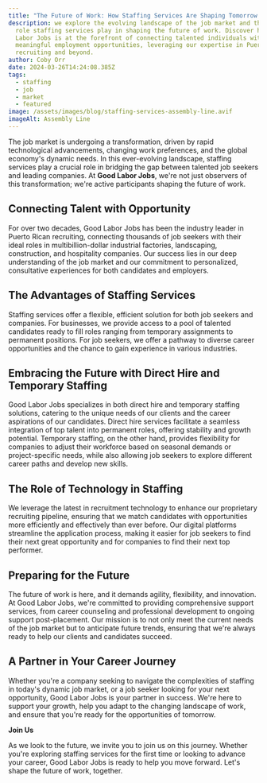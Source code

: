 ```yaml
---
title: "The Future of Work: How Staffing Services Are Shaping Tomorrow's Job Market"
description: we explore the evolving landscape of the job market and the pivotal
  role staffing services play in shaping the future of work. Discover how Good
  Labor Jobs is at the forefront of connecting talented individuals with
  meaningful employment opportunities, leveraging our expertise in Puerto Rican
  recruiting and beyond.
author: Coby Orr
date: 2024-03-26T14:24:08.385Z
tags:
  - staffing
  - job
  - market
  - featured
image: /assets/images/blog/staffing-services-assembly-line.avif
imageAlt: Assembly Line
---
```

The job market is undergoing a transformation, driven by rapid technological advancements, changing work preferences, and the global economy's dynamic needs. In this ever-evolving landscape, staffing services play a crucial role in bridging the gap between talented job seekers and leading companies. At **Good Labor Jobs**, we're not just observers of this transformation; we're active participants shaping the future of work.

## Connecting Talent with Opportunity

For over two decades, Good Labor Jobs has been the industry leader in Puerto Rican recruiting, connecting thousands of job seekers with their ideal roles in multibillion-dollar industrial factories, landscaping, construction, and hospitality companies. Our success lies in our deep understanding of the job market and our commitment to personalized, consultative experiences for both candidates and employers.

## The Advantages of Staffing Services

Staffing services offer a flexible, efficient solution for both job seekers and companies. For businesses, we provide access to a pool of talented candidates ready to fill roles ranging from temporary assignments to permanent positions. For job seekers, we offer a pathway to diverse career opportunities and the chance to gain experience in various industries.

## Embracing the Future with Direct Hire and Temporary Staffing

Good Labor Jobs specializes in both direct hire and temporary staffing solutions, catering to the unique needs of our clients and the career aspirations of our candidates. Direct hire services facilitate a seamless integration of top talent into permanent roles, offering stability and growth potential. Temporary staffing, on the other hand, provides flexibility for companies to adjust their workforce based on seasonal demands or project-specific needs, while also allowing job seekers to explore different career paths and develop new skills.

## The Role of Technology in Staffing

We leverage the latest in recruitment technology to enhance our proprietary recruiting pipeline, ensuring that we match candidates with opportunities more efficiently and effectively than ever before. Our digital platforms streamline the application process, making it easier for job seekers to find their next great opportunity and for companies to find their next top performer.

## Preparing for the Future

The future of work is here, and it demands agility, flexibility, and innovation. At Good Labor Jobs, we're committed to providing comprehensive support services, from career counseling and professional development to ongoing support post-placement. Our mission is to not only meet the current needs of the job market but to anticipate future trends, ensuring that we're always ready to help our clients and candidates succeed.

## A Partner in Your Career Journey

Whether you're a company seeking to navigate the complexities of staffing in today's dynamic job market, or a job seeker looking for your next opportunity, Good Labor Jobs is your partner in success. We're here to support your growth, help you adapt to the changing landscape of work, and ensure that you're ready for the opportunities of tomorrow.

**Join Us**

As we look to the future, we invite you to join us on this journey. Whether you're exploring staffing services for the first time or looking to advance your career, Good Labor Jobs is ready to help you move forward. Let's shape the future of work, together.
